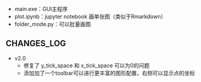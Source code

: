 - main.exe：GUI主程序
- plot.ipynb：jupyter notebook 画单张图（类似于Rmarkdown）
- folder_mode.py：可以批量画图


## CHANGES_LOG
- v2.0
  - 修复了 y_tick_space 和 x_tick_space 可以为0的问题
  - 添加加了一个toolbar可以进行更丰富的图形配置，右侧可以显示点的坐标